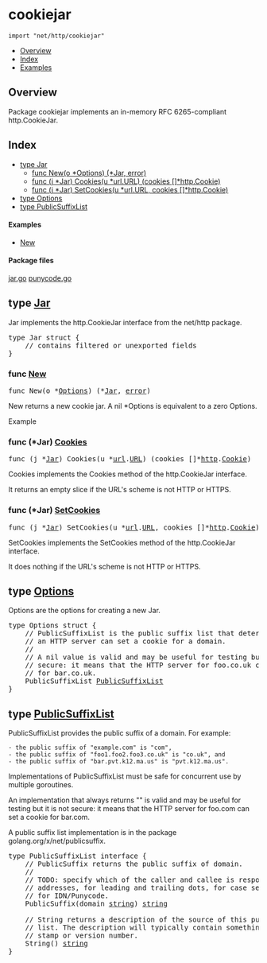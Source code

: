 

# cookiejar
`import "net/http/cookiejar"`

* [Overview](#pkg-overview)
* [Index](#pkg-index)
* [Examples](#pkg-examples)

## <a id="pkg-overview">Overview</a>
Package cookiejar implements an in-memory RFC 6265-compliant http.CookieJar.




## <a id="pkg-index">Index</a>
* [type Jar](#Jar)
  * [func New(o *Options) (*Jar, error)](#New)
  * [func (j *Jar) Cookies(u *url.URL) (cookies []*http.Cookie)](#Jar.Cookies)
  * [func (j *Jar) SetCookies(u *url.URL, cookies []*http.Cookie)](#Jar.SetCookies)
* [type Options](#Options)
* [type PublicSuffixList](#PublicSuffixList)


#### <a id="pkg-examples">Examples</a>
* [New](#example_New)


#### <a id="pkg-files">Package files</a>
[jar.go](https://golang.org/src/net/http/cookiejar/jar.go) [punycode.go](https://golang.org/src/net/http/cookiejar/punycode.go) 








## <a id="Jar">type</a> [Jar](https://golang.org/src/net/http/cookiejar/jar.go?s=1957:2301#L50)
Jar implements the http.CookieJar interface from the net/http package.


<pre>type Jar struct {
    <span class="comment">// contains filtered or unexported fields</span>
}
</pre>









### <a id="New">func</a> [New](https://golang.org/src/net/http/cookiejar/jar.go?s=2387:2421#L67)
<pre>func New(o *<a href="#Options">Options</a>) (*<a href="#Jar">Jar</a>, <a href="/pkg/builtin/#error">error</a>)</pre>
New returns a new cookie jar. A nil *Options is equivalent to a zero
Options.


<a id="example_New">Example</a>




### <a id="Jar.Cookies">func</a> (\*Jar) [Cookies](https://golang.org/src/net/http/cookiejar/jar.go?s=4642:4700#L144)
<pre>func (j *<a href="#Jar">Jar</a>) Cookies(u *<a href="/pkg/net/url/">url</a>.<a href="/pkg/net/url/#URL">URL</a>) (cookies []*<a href="/pkg/net/http/">http</a>.<a href="/pkg/net/http/#Cookie">Cookie</a>)</pre>
Cookies implements the Cookies method of the http.CookieJar interface.

It returns an empty slice if the URL's scheme is not HTTP or HTTPS.




### <a id="Jar.SetCookies">func</a> (\*Jar) [SetCookies](https://golang.org/src/net/http/cookiejar/jar.go?s=6326:6386#L219)
<pre>func (j *<a href="#Jar">Jar</a>) SetCookies(u *<a href="/pkg/net/url/">url</a>.<a href="/pkg/net/url/#URL">URL</a>, cookies []*<a href="/pkg/net/http/">http</a>.<a href="/pkg/net/http/#Cookie">Cookie</a>)</pre>
SetCookies implements the SetCookies method of the http.CookieJar interface.

It does nothing if the URL's scheme is not HTTP or HTTPS.




## <a id="Options">type</a> [Options](https://golang.org/src/net/http/cookiejar/jar.go?s=1537:1881#L39)
Options are the options for creating a new Jar.


<pre>type Options struct {
<span id="Options.PublicSuffixList"></span>    <span class="comment">// PublicSuffixList is the public suffix list that determines whether</span>
    <span class="comment">// an HTTP server can set a cookie for a domain.</span>
    <span class="comment">//</span>
    <span class="comment">// A nil value is valid and may be useful for testing but it is not</span>
    <span class="comment">// secure: it means that the HTTP server for foo.co.uk can set a cookie</span>
    <span class="comment">// for bar.co.uk.</span>
    PublicSuffixList <a href="#PublicSuffixList">PublicSuffixList</a>
}
</pre>











## <a id="PublicSuffixList">type</a> [PublicSuffixList](https://golang.org/src/net/http/cookiejar/jar.go?s=1003:1484#L24)
PublicSuffixList provides the public suffix of a domain. For example:


	- the public suffix of "example.com" is "com",
	- the public suffix of "foo1.foo2.foo3.co.uk" is "co.uk", and
	- the public suffix of "bar.pvt.k12.ma.us" is "pvt.k12.ma.us".

Implementations of PublicSuffixList must be safe for concurrent use by
multiple goroutines.

An implementation that always returns "" is valid and may be useful for
testing but it is not secure: it means that the HTTP server for foo.com can
set a cookie for bar.com.

A public suffix list implementation is in the package
golang.org/x/net/publicsuffix.


<pre>type PublicSuffixList interface {
    <span class="comment">// PublicSuffix returns the public suffix of domain.</span>
    <span class="comment">//</span>
    <span class="comment">// TODO: specify which of the caller and callee is responsible for IP</span>
    <span class="comment">// addresses, for leading and trailing dots, for case sensitivity, and</span>
    <span class="comment">// for IDN/Punycode.</span>
    PublicSuffix(domain <a href="/pkg/builtin/#string">string</a>) <a href="/pkg/builtin/#string">string</a>

    <span class="comment">// String returns a description of the source of this public suffix</span>
    <span class="comment">// list. The description will typically contain something like a time</span>
    <span class="comment">// stamp or version number.</span>
    String() <a href="/pkg/builtin/#string">string</a>
}</pre>















